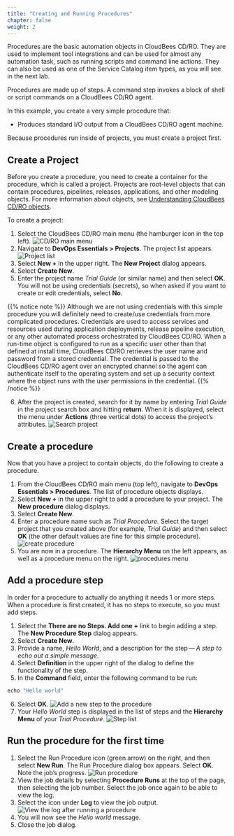 ```yaml
---
title: "Creating and Running Procedures"
chapter: false
weight: 2
--- 
```


Procedures are the basic automation objects in CloudBees CD/RO. They are used to implement tool integrations and can be used for almost any automation task, such as running scripts and command line actions. They can also be used as one of the Service Catalog item types, as you will see in the next lab.

Procedures are made up of steps. A command step invokes a block of shell or script commands on a CloudBees CD/RO agent.

In this example, you create a very simple procedure that:

- Produces standard I/O output from a CloudBees CD/RO agent machine.


Because procedures run inside of projects, you must create a project first.

## Create a Project

Before you create a procedure, you need to create a container for the procedure, which is called a project. Projects are root-level objects that can contain procedures, pipelines, releases, applications, and other modeling objects. For more information about objects, see [Understanding CloudBees CD/RO objects](https://docs.cloudbees.com/docs/cloudbees-cdro-eval/latest/eval/objects).

To create a project:

1. Select the CloudBees CD/RO main menu (the hamburger icon in the top left). ![CD/RO main menu](te-cdro-main-menu-icon.png?width=25pc) 
2. Navigate to **DevOps Essentials > Projects**. The project list appears. ![Project list](te-main-menu-select-devops-projects.png?width=40pc) 
3. Select **New +** in the upper right. The **New Project** dialog appears.
4. Select **Create New**.
5. Enter the project name *Trial Guide* (or similar name) and then select **OK**. You will not be using credentials (secrets), so when asked if you want to create or edit credentials, select **No**.  

{{% notice note %}}
Although we are not using credentials with this simple procedure you will definitely need to create/use credentials from more complicated procedures. Credentials are used to access services and resources used during application deployments, release pipeline execution, or any other automated process orchestrated by CloudBees CD/RO. When a run-time object is configured to run as a specific user other than that defined at install time, CloudBees CD/RO retrieves the user name and password from a stored credential. The credential is passed to the CloudBees CD/RO agent over an encrypted channel so the agent can authenticate itself to the operating system and set up a security context where the object runs with the user permissions in the credential.
{{% /notice %}}

6. After the project is created, search for it by name by entering *Trial Guide* in the project search box and hitting **return**. When it is displayed, select the menu under **Actions** (three vertical dots) to access the project’s attributes. ![Search project](te-project-list.png?width=70pc) 

## Create a procedure

Now that you have a project to contain objects, do the following to create a procedure.

1. From the CloudBees CD/RO main menu (top left), navigate to **DevOps Essentials > Procedures**. The list of procedure objects displays.
2. Select **New +** in the upper right to add a procedure to your project. The **New procedure** dialog displays.
3. Select **Create New**.
4. Enter a procedure name such as *Trial Procedure*. Select the target project that you created above (for example, *Trial Guide*) and then select **OK** (the other default values are fine for this simple procedure). ![create procedure](te-add-procedure.png?width=70pc) 
5. You are now in a procedure. The **Hierarchy Menu** on the left appears, as well as a procedure menu on the right. ![procedures menu](te-procedures-menus.png?width=70pc) 

## Add a procedure step

In order for a procedure to actually do anything it needs 1 or more steps. When a procedure is first created, it has no steps to execute, so you must add steps.

1. Select the **There are no Steps. Add one +** link to begin adding a step. The **New Procedure Step** dialog appears.
2. Select **Create New**.
3. Provide a name, *Hello World*, and a description for the step — *A step to echo out a simple message*.
4. Select **Definition** in the upper right of the dialog to define the functionality of the step.
5. In the **Command** field, enter the following command to be run: 

```groovy
echo "Hello world"
```

6. Select **OK**. ![Add a new step to the procedure](te-new-procedure-step.png?width=70pc) 
7. Your *Hello World* step is displayed in the list of steps and the **Hierarchy Menu** of your *Trial Procedure*. ![Step list](te-procedure-step-list.png?width=70pc) 

## Run the procedure for the first time

1. Select the Run Procedure icon (green arrow) on the right, and then select **New Run**. The Run Procedure dialog box appears. Select **OK**. Note the job’s progress. ![Run procedure](te-run-procedure.png?width=70pc) 
2. View the job details by selecting **Procedure Runs** at the top of the page, then selecting the job number. Select the job once again to be able to view the log.
3. Select the icon under **Log** to view the job output. ![View the log after running a procedure](te-log-details-procedure.png?width=30pc)
4. You will now see the *Hello world* message.
5. Close the job dialog.
